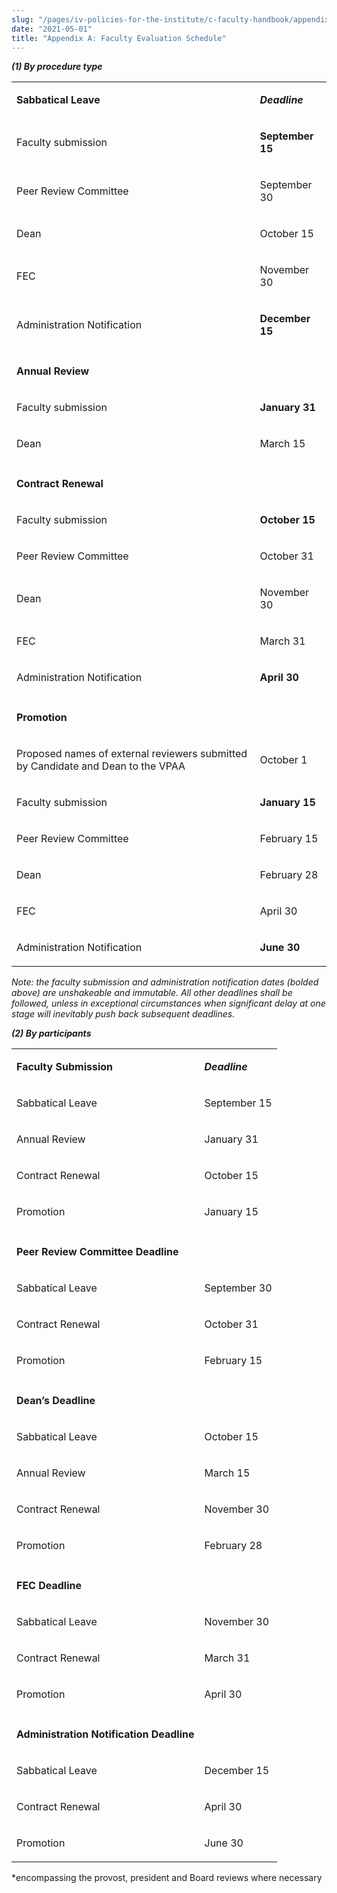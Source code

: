 ```yaml
---
slug: "/pages/iv-policies-for-the-institute/c-faculty-handbook/appendix-a-faculty-evaluation-schedule"
date: "2021-05-01"
title: "Appendix A: Faculty Evaluation Schedule"
---
```


**_(1) By procedure type_**

<table>

<tbody>

<tr>

<td>

**Sabbatical Leave**

</td>

<td>

***Deadline***

</td>

</tr>

<tr>

<td>

Faculty submission

</td>

<td>

**September 15**

</td>

</tr>

<tr>

<td>

Peer Review Committee

</td>

<td>

September 30

</td>

</tr>

<tr>

<td>

Dean   

</td>

<td>

October 15

</td>

</tr>

<tr>

<td>

FEC    

</td>

<td>

November 30

</td>

</tr>

<tr>

<td>

Administration Notification

</td>

<td>

**December 15**

</td>

</tr>

<tr>

<td>

<td>

</tr>

<tr>

<td>

**Annual Review**

</td>

</tr>

<tr>

<td>

Faculty submission

</td>

<td>

**January 31**

</td>

</tr>

<tr>

<td>

Dean

</td>

<td>

March 15

</td>

</tr>

<tr>

<td>

<td>

</tr>

<tr>

<td>

**Contract Renewal**

</td>

</tr>

<tr>

<td>

Faculty submission

</td>

<td>

**October 15**

</td>

</tr>

<tr>

<td>

Peer Review Committee

</td>

<td>

October 31

</td>

</tr>

<tr>

<td>

Dean

</td>

<td>

November 30

</td>

</tr>

<tr>

<td>

FEC

</td>

<td>

March 31

</td>

</tr>

<tr>

<td>

Administration Notification

</td>

<td>

**April 30**

</td>

</tr>

<tr>

<td>

<td>

</tr>

<tr>

<td>

**Promotion**

</td>

</tr>

<tr>

<td>

Proposed names of external reviewers submitted by Candidate and Dean to the VPAA

</td>

<td>

October 1

</td>

</tr>

<tr>

<td>

Faculty submission

</td>

<td>

**January 15**

</td>

</tr>

<tr>

<td>

Peer Review Committee

</td>

<td>

February 15

</td>

</tr>

<tr>

<td>

Dean

</td>

<td>

February 28

</td>

</tr>

<tr>

<td>

FEC

</td>

<td>

April 30

</td>

</tr>

<tr>

<td>

Administration Notification

</td>

<td>

**June 30**

</td>

</tr>

</tbody>

</table>

_Note: the faculty submission and administration notification dates (bolded above) are unshakeable and immutable. All other deadlines shall be followed, unless in exceptional circumstances when significant delay at one stage will inevitably push back subsequent deadlines._

**_(2) By participants_**

<table>

<tbody>

<tr>

<td>

**Faculty Submission**

</td>

<td>

***Deadline***

</td>

</tr>

<tr>

<td>

Sabbatical Leave

</td>

<td>

September 15

</td>

</tr>

<tr>

<td>

Annual Review

</td>

<td>

January 31

</td>

</tr>

<tr>

<td>

Contract Renewal

</td>

<td>

October 15

</td>

</tr>

<tr>

<td>

Promotion

</td>

<td>

January 15

</td>

</tr>

<tr>

<td>

</tr>

<tr>

<td>

**Peer Review Committee Deadline**

</td>

</tr>

<tr>

<td>

Sabbatical Leave

</td>

<td>

September 30

</td>

</tr>

<tr>

<td>

Contract Renewal

</td>

<td>

October 31

</td>

</tr>

<tr>

<td>

Promotion

</td>

<td>

February 15

</td>

</tr>

<tr>

<td>

<td>

</tr>

<tr>

<td>

**Dean’s Deadline**

</td>

</tr>

<tr>

<td>

Sabbatical Leave

</td>

<td>

October 15

</td>

</tr>

<tr>

<td>

Annual Review

</td>

<td>

March 15

</td>

</tr>

<tr>

<td>

Contract Renewal

</td>

<td>

November 30

</td>

</tr>

<tr>

<td>

Promotion

</td>

<td>

February 28

</td>

</tr>

<tr>

<td>

<td>

</tr>

<tr>

<td>

**FEC Deadline**

</td>

</tr>

<tr>

<td>

Sabbatical Leave

</td>

<td>

November 30

</td>

</tr>

<tr>

<td>

Contract Renewal

</td>

<td>

March 31

</td>

</tr>

<tr>

<td>

Promotion

</td>

<td>

April 30

</td>

</tr>

<tr>

<td>

<td>

</tr>

<tr>

<td>

**Administration Notification Deadline**

</td>

</tr>

<tr>

<td>

Sabbatical Leave

</td>

<td>

December 15

</td>

</tr>

<tr>

<td>

Contract Renewal

</td>

<td>

April 30

</td>

</tr>

<tr>

<td>

Promotion

</td>

<td>

June 30

</td>

</tr>

</tbody>

</table>

\*encompassing the provost, president and Board reviews where necessary
